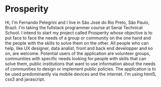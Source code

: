 # Prosperity
Hi, I'm Fernando Pelegrini and I live in São José do Rio Preto, São Paulo, Brazil. I'm taking the fullstack programmer course at Senai Technical School. I intend to start my project called Prosperity whose objective is to put face to face the needs of a group or community on the one hand and the people with the skills to solve them on the other. All people who can help, like UX designer, data analist, front and back end developper and so on, are welcome.
Potential users of the application are volunteer groups, communities with specific needs looking for people with skills that can solve them, public institutions that want to use information about the needs of communities to design or implement public policies.
The application is to be used predominantly via mobile devices and the internet. I'm using html5, css3 and javascript.
